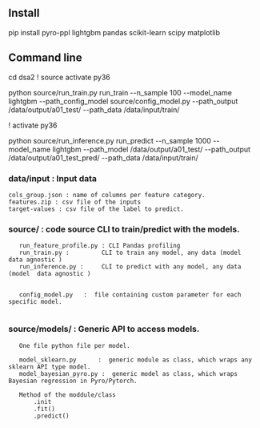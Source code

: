 ## Install


pip install pyro-ppl lightgbm pandas scikit-learn scipy matplotlib





## Command line
cd dsa2
! source activate py36 

python source/run_train.py  run_train   --n_sample 100  --model_name lightgbm  --path_config_model source/config_model.py  --path_output /data/output/a01_test/     --path_data /data/input/train/    


! activate py36 

python source/run_inference.py  run_predict  --n_sample 1000  --model_name lightgbm  --path_model /data/output/a01_test/   --path_output /data/output/a01_test_pred/     --path_data /data/input/train/



### data/input  : Input data
    cols_group.json : name of columns per feature category.
    features.zip : csv file of the inputs
    target-values : csv file of the label to predict.



### source/  : code source CLI to train/predict with the models.
```
   run_feature_profile.py : CLI Pandas profiling
   run_train.py :         CLI to train any model, any data (model  data agnostic )
   run_inference.py :     CLI to predict with any model, any data (model  data agnostic )


   config_model.py   :  file containing custom parameter for each specific model.


```



### source/models/  : Generic API to access models.
```
   One file python file per model.

   model_sklearn.py      :  generic module as class, which wraps any sklearn API type model.
   model_bayesian_pyro.py :  generic model as class, which wraps Bayesian regression in Pyro/Pytorch.

   Method of the moddule/class
       .init
       .fit()
       .predict()


```




